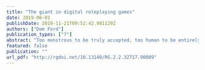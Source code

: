 ```yaml
---
title: "The giant in digital roleplaying games"
date: 2019-06-01
publishDate: 2019-11-21T09:52:42.981129Z
authors: ["Dom Ford"]
publication_types: ["7"]
abstract: "Too monstrous to be truly accepted, too human to be entirely and comfortably cast out. The giant has traditionally held a unique position amongst monsters, an \"Intimate Stranger\" (Cohen, 1999, p. xi) who threatens the boundaries of the categories we impose upon the self, society and culture. In this thesis, I consider what the position of the giant is in digital roleplaying games and how digital games provide a new and particular arena for the giant. A familiar figure in myth and legend and no less familiar in digital games, I combine traditional monster theory and scholarship on giants with work on videogame monsters and digital game research more broadly. To do this, I first introduce the figure of the giant and its definition and then undertake a brief literature review, summing up the present state of videogame monster research and other theories which are relevant to my thinking and arguments. Then, I consider the giant in digital roleplaying games through three lenses. First, as monsters of excess, a perspective that considers giants as an exaggerated manifestation of those traits which we deem monstrous when taken to their extremes. Second, as technological giants: giant robots, cyborgs and so on whose appearance as giants links the age-old figure of the giant with our more current anxieties regarding our future and our increasingly intimate relationship with technology. Finally, as aspects of nature: giants that seem to be more a living part of the gameworld than as a horrifying and excessive human monster. I explore how these giants seem to relate more to how we think of and understand our relationship with nature, from its sublime beauty to its hostile wildernesses. To conclude, I attempt to draw these perspectives together to gain an oversight on what role the giant plays within digital roleplaying games, arguing that the giant is a particular figure used to consider and work through our socio-cultural anxieties at the most fundamental level and is one that requires medium-specific consideration within game studies."
featured: false
publication: ""
url_pdf: "http://rgdoi.net/10.13140/RG.2.2.32717.90089"
---
```


